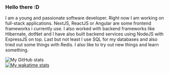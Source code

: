 ### Hello there :D

I am a young and passionate software developer. Right now I am working on full-stack applications. NextJS, ReactJS or Angular are some frontend frameworks i currently use. I also worked with backend frameworks like Hibernate, dotNet and I have also built backend services using NodeJS with ExpressJS on top. Last but not least I use SQL for my databases and also tried out some things with Redis. I also like to try out new things and learn something.

![My GitHub stats](https://github-readme-stats.vercel.app/api?username=yolofanhd&count_private=true&show_icons=true)<br>
[![My wakatime stats](https://github-readme-stats.vercel.app/api/wakatime?username=yolofanhd&langs_count=8)](https://github.com/anuraghazra/github-readme-stats)<br>

